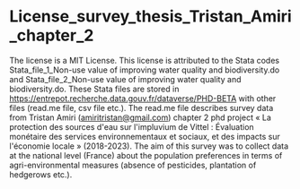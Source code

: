 # License_survey_thesis_Tristan_Amiri_chapter_2
The license is a MIT License. This license is attributed to the Stata codes Stata_file_1_Non-use value of improving water quality and biodiversity.do and
Stata_file_2_Non-use value of improving water quality and biodiversity.do. These Stata files are stored in https://entrepot.recherche.data.gouv.fr/dataverse/PHD-BETA with other files (read.me file, csv file etc.). The read.me file describes survey data from Tristan Amiri (amiritristan@gmail.com) chapter 2 phd project « La protection des sources d'eau sur l'impluvium de Vittel : Évaluation monétaire des services environnementaux et sociaux, et des impacts sur l'économie locale » (2018-2023). The aim of this survey was to collect data at the national level (France) about the population preferences in terms of agri-environmental measures (absence of pesticides, plantation of hedgerows etc.). 
